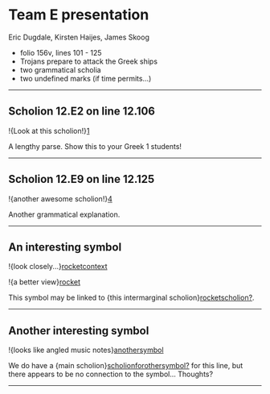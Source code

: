 Team E presentation
===================

Eric Dugdale, Kirsten Haijes, James Skoog

-   folio 156v, lines 101 - 125
-   Trojans prepare to attack the Greek ships
-   two grammatical scholia
-   two undefined marks (if time permits...)

* * * * *

Scholion 12.E2 on line 12.106
-----------------------------

!{Look at this
scholion!}[1](urn:cite:hmt:vaimg.VA156VN-0658@0.2451,0.2664,0.2021,0.0909)

A lengthy parse. Show this to your Greek 1 students!

* * * * *

Scholion 12.E9 on line 12.125
-----------------------------

!{another awesome
scholion!}[4](urn:cite:hmt:vaimg.VA156VN-0658@0.2781,0.7274,0.6697,0.0532)

Another grammatical explanation.

* * * * *

An interesting symbol
---------------------

!{look
closely...}[rocketcontext](urn:cite:hmt:vaimg.VA156VN-0658@0.4272,0.2882,0.4739,0.0919)

!{a better
view}[rocket](urn:cite:hmt:vaimg.VA156VN-0658@0.7403,0.2898,0.0334,0.0202)

This symbol may be linked to {this intermarginal
scholion}[rocketscholion?](urn:cite:hmt:vaimg.VA156VN-0658@0.4404,0.2953,0.0661,0.0962).

* * * * *

Another interesting symbol
--------------------------

!{looks like angled music
notes}[anothersymbol](urn:cite:hmt:vaimg.VA156VN-0658@0.6907,0.6551,0.1131,0.0225)

We do have a {main
scholion}[scholionforothersymbol?](urn:cite:hmt:vaimg.VA156VN-0658@0.2482,0.5965,0.1992,0.0699)
for this line, but there appears to be no connection to the symbol...
Thoughts?


* * * * *
